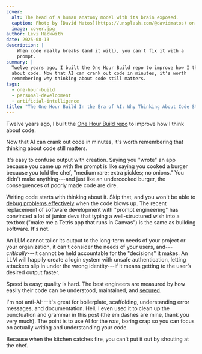 ```yaml
---
cover:
  alt: The head of a human anatomy model with its brain exposed.
  caption: Photo by [David Matos](https://unsplash.com/@davidmatos) on Unsplash
  image: cover.jpg
author: Levi Hackwith
date: 2025-08-13
description: |
    When code really breaks (and it will), you can't fix it with a
    prompt.
summary: |
  Twelve years ago, I built the One Hour Build repo to improve how I think
  about code. Now that AI can crank out code in minutes, it's worth
  remembering why thinking about code still matters.
tags:
  - one-hour-build
  - personal-development
  - artificial-intelligence
title: "The One Hour Build In the Era of AI: Why Thinking About Code Still Matters"
---
```


Twelve years ago, I built the [One Hour Build repo][01] to improve how I think
about code.

Now that AI can crank out code in minutes, it's worth remembering that thinking
about code still matters.

It's easy to confuse output with creation. Saying you "wrote" an app because you
came up with the prompt is like saying you cooked a burger because you told the
chef, "medium rare; extra pickles; no onions." You didn't make anything---and
just like an undercooked burger, the consequences of poorly made code are dire.

Writing code starts with thinking about it. Skip that, and you won't be able to
[debug problems effectively][02] when the code blows up. The recent replacement
of software development with "prompt engineering" has convinced a lot of junior
devs that typing a well-structured wish into a textbox ("make me a Tetris app
that runs in Canvas") is the same as building software. It's not.

An LLM cannot tailor its output to the long-term needs of your project or your
organization, it can't consider the needs of your users, and---*critically*---it
cannot be held accountable for the "decisions" it makes. An LLM will happily
create a login system with unsafe authentication, letting attackers slip in
under the wrong identity---if it means getting to the user’s desired output
faster.

Speed is easy; quality is hard. The best engineers are measured by how easily
their code can be understood, maintained, and [secured][03].

I'm not anti-AI---it's great for boilerplate, scaffolding, understanding error
messages, and documentation. Hell, I even used it to clean up the punctuation
and grammar in this post (the em dashes are mine, thank you very much). The
point is to use AI for the *rote*, boring crap so you can focus on actually
writing and understanding your code.

Because when the kitchen catches fire, you can't put it out by shouting at
the chef.

[01]: https://github.com/opnsrce/one-hour-builds
[02]: https://www.windowscentral.com/software-apps/copilot-and-chatgpt-makes-you-dumb-new-microsoft-study
[03]: https://ieeexplore.ieee.org/document/9833571
